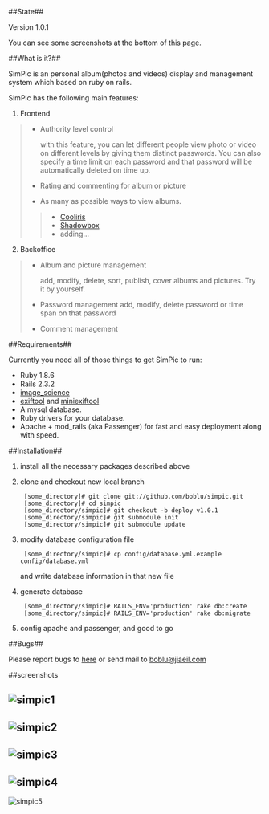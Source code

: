 ##State##

Version 1.0.1

You can see some screenshots at the bottom of this page.

##What is it?##

SimPic is an personal album(photos and videos) display and management system which based on ruby on rails.

SimPic has the following main features:

1. Frontend

> * Authority level control
>
>	with this feature, you can let different people view photo or video on different levels by giving them distinct passwords. You can also specify a time limit on each password and that password will be automatically deleted on time up.
>
> * Rating and commenting for album or picture
> * As many as possible ways to view albums.
>>
>>	* [Cooliris](http://www.cooliris.com)
>>	* [Shadowbox](http://www.shadowbox-js.com/)
>>	* adding...

2. Backoffice

> * Album and picture management
>
>	add, modify, delete, sort, publish, cover albums and pictures. Try it by yourself.
>
> * Password management
> add, modify, delete password or time span on that password
>
> * Comment management

##Requirements##

Currently you need all of those things to get SimPic to run:

* Ruby 1.8.6
* Rails 2.3.2
* [image_science](http://seattlerb.rubyforge.org/ImageScience.html)
* [exiftool](http://www.sno.phy.queensu.ca/~phil/exiftool/index.html) and [miniexiftool](http://miniexiftool.rubyforge.org/)
* A mysql database.
* Ruby drivers for your database.
* Apache + mod_rails (aka Passenger) for fast and easy deployment along with speed.

##Installation##

1. install all the necessary packages described above

2. clone and checkout new local branch

		[some_directory]# git clone git://github.com/boblu/simpic.git
		[some_directory]# cd simpic
		[some_directory/simpic]# git checkout -b deploy v1.0.1
		[some_directory/simpic]# git submodule init
		[some_directory/simpic]# git submodule update

3. modify database configuration file

		[some_directory/simpic]# cp config/database.yml.example config/database.yml

	and write database information in that new file

4. generate database

		[some_directory/simpic]# RAILS_ENV='production' rake db:create
		[some_directory/simpic]# RAILS_ENV='production' rake db:migrate

5. config apache and passenger, and good to go

##Bugs##

Please report bugs to [here](http://boblu.lighthouseapp.com/projects/24454-simpic/overview) or send mail to boblu@jiaeil.com

##screenshots

![simpic1](http://lh5.ggpht.com/_zwRrYMttoxo/SgbaK7WXcdI/AAAAAAAABME/cdX_6RvL0Eg/s720/Picture%202.png)
------------------------------------
![simpic2](http://lh4.ggpht.com/_zwRrYMttoxo/SgbaLMnxNnI/AAAAAAAABMI/tZQeX6QVJNE/s720/Picture%203.png)
------------------------------------
![simpic3](http://lh4.ggpht.com/_zwRrYMttoxo/SgbaLPx1SfI/AAAAAAAABMM/AMm9muTy3GY/s720/Picture%204.png)
------------------------------------
![simpic4](http://lh5.ggpht.com/_zwRrYMttoxo/SgbaLKMiGsI/AAAAAAAABMQ/XW3DJhC_Uig/s800/Picture%205.png)
------------------------------------
![simpic5](http://lh5.ggpht.com/_zwRrYMttoxo/SgbaLeY9qBI/AAAAAAAABMU/yvmiA7RpSzI/s800/Picture%206.png)